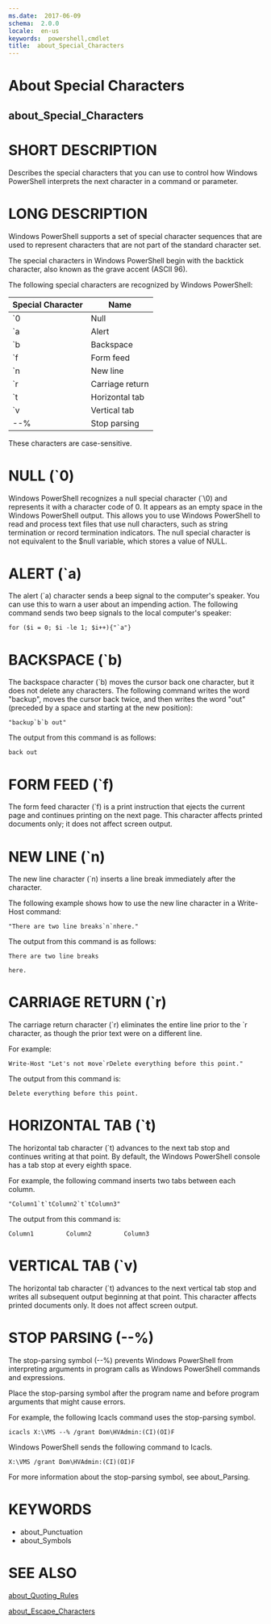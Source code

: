 ```yaml
---
ms.date:  2017-06-09
schema:  2.0.0
locale:  en-us
keywords:  powershell,cmdlet
title:  about_Special_Characters
---
```


# About Special Characters
## about_Special_Characters


# SHORT DESCRIPTION

Describes the special characters that you can use to control how
Windows PowerShell interprets the next character in a command or parameter.

# LONG DESCRIPTION

Windows PowerShell supports a set of special character sequences that
are used to represent characters that are not part of the standard
character set.

The special characters in Windows PowerShell begin with the backtick
character, also known as the grave accent (ASCII 96).

The following special characters are recognized by Windows PowerShell:

Special Character|Name
---|---
\`0|Null
\`a|Alert
\`b|Backspace
\`f|Form feed
\`n|New line
\`r|Carriage return
\`t|Horizontal tab
\`v|Vertical tab
--%|Stop parsing

These characters are case-sensitive.

# NULL (\`0)

Windows PowerShell recognizes a null special character (`\0) and represents
it with a character code of 0. It appears as an empty space in the
Windows PowerShell output. This allows you to use Windows PowerShell to
read and process text files that use null characters, such as string
termination or record termination indicators. The null special character
is not equivalent to the $null variable, which stores a value of NULL.

# ALERT (\`a)
The alert (\`a) character sends a beep signal to the computer's speaker.
You can use this to warn a user about an impending action. The following
command sends two beep signals to the local computer's speaker:

    for ($i = 0; $i -le 1; $i++){"`a"}

# BACKSPACE (\`b)
The backspace character (\`b) moves the cursor back one character, but it
does not delete any characters. The following command writes the word
"backup", moves the cursor back twice, and then writes the word "out"
(preceded by a space and starting at the new position):

    "backup`b`b out"

The output from this command is as follows:

    back out

# FORM FEED (\`f)
The form feed character (\`f) is a print instruction that ejects the
current page and continues printing on the next page. This character
affects printed documents only; it does not affect screen output.

# NEW LINE (\`n)
The new line character (\`n) inserts a line break immediately after the
character.

The following example shows how to use the new line character in a
Write-Host command:

    "There are two line breaks`n`nhere."

The output from this command is as follows:

    There are two line breaks
    
    here.

# CARRIAGE RETURN (\`r)
The carriage return character (\`r) eliminates the entire line prior
to the \`r character, as though the prior text were on a different line.

For example:

    Write-Host "Let's not move`rDelete everything before this point."

The output from this command is:

    Delete everything before this point.

# HORIZONTAL TAB (\`t)
The horizontal tab character (\`t) advances to the next tab stop and
continues writing at that point. By default, the Windows PowerShell
console has a tab stop at every eighth space.

For example, the following command inserts two tabs between each
column.

    "Column1`t`tColumn2`t`tColumn3"

The output from this command is:

    Column1         Column2         Column3

# VERTICAL TAB (\`v)
The horizontal tab character (\`t) advances to the next vertical tab stop
and writes all subsequent output beginning at that point. This character
affects printed documents only. It does not affect screen output.

# STOP PARSING  (--%)
The stop-parsing symbol (--%) prevents Windows PowerShell from
interpreting arguments in program calls as Windows PowerShell
commands and expressions.

Place the stop-parsing symbol after the program name and before
program arguments that might cause errors.

For example, the following Icacls command uses the stop-parsing
symbol.

    icacls X:\VMS --% /grant Dom\HVAdmin:(CI)(OI)F

Windows PowerShell sends the following command to Icacls.

    X:\VMS /grant Dom\HVAdmin:(CI)(OI)F

For more information about the stop-parsing symbol, see
about_Parsing.

# KEYWORDS

* about_Punctuation
* about_Symbols

# SEE ALSO

[about_Quoting_Rules](about_Quoting_Rules.md)

[about_Escape_Characters](about_Escape_Characters.md)

